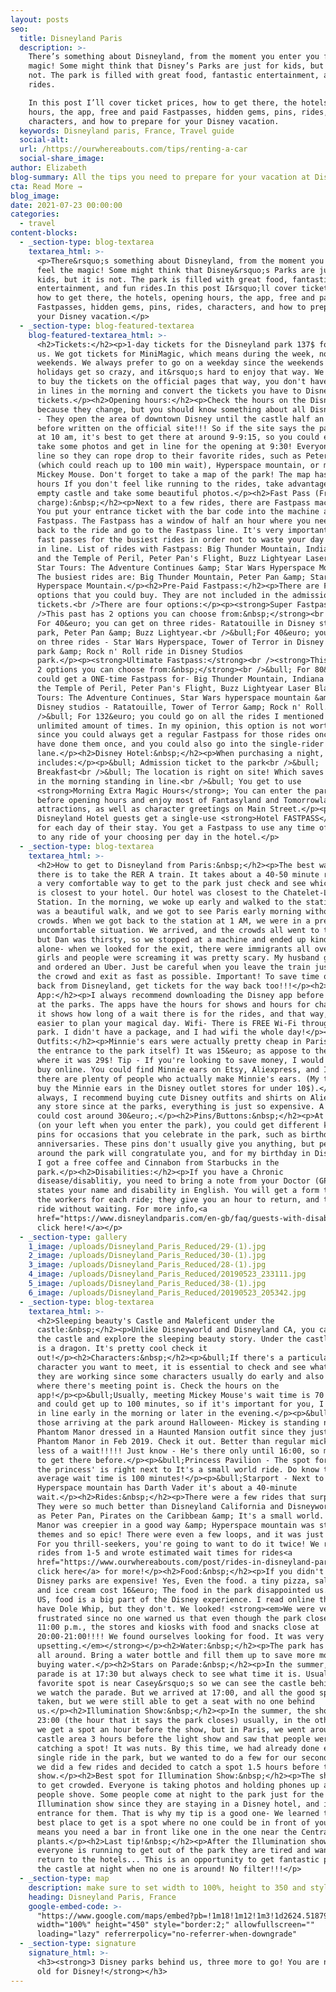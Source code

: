 ```yaml
---
layout: posts
seo:
  title: Disneyland Paris
  description: >-
    There’s something about Disneyland, from the moment you enter you feel the
    magic! Some might think that Disney’s Parks are just for kids, but it is
    not. The park is filled with great food, fantastic entertainment, and fun
    rides.

    In this post I’ll cover ticket prices, how to get there, the hotels, opening
    hours, the app, free and paid Fastpasses, hidden gems, pins, rides,
    characters, and how to prepare for your Disney vacation.
  keywords: Disneyland paris, France, Travel guide
  social-alt:
  url: /https://ourwhereabouts.com/tips/renting-a-car
  social-share_image:
author: Elizabeth
blog-summary: All the tips you need to prepare for your vacation at Disneyland Paris
cta: Read More →
blog_image:
date: 2021-07-23 00:00:00
categories:
  - travel
content-blocks:
  - _section-type: blog-textarea
    textarea_html: >-
      <p>There&rsquo;s something about Disneyland, from the moment you enter you
      feel the magic! Some might think that Disney&rsquo;s Parks are just for
      kids, but it is not. The park is filled with great food, fantastic
      entertainment, and fun rides.In this post I&rsquo;ll cover ticket prices,
      how to get there, the hotels, opening hours, the app, free and paid
      Fastpasses, hidden gems, pins, rides, characters, and how to prepare for
      your Disney vacation.</p>
  - _section-type: blog-featured-textarea
    blog-featured-textarea_html: >-
      <h2>Tickets:</h2><p>1-day tickets for the Disneyland park 137$ for both of
      us. We got tickets for MiniMagic, which means during the week, not
      weekends. We always prefer to go on a weekday since the weekends and
      holidays get so crazy, and it&rsquo;s hard to enjoy that way. We also tend
      to buy the tickets on the official pages that way, you don't have to wait
      in lines in the morning and convert the tickets you have to Disney
      tickets.</p><h2>Opening hours:</h2><p>Check the hours on the Disney site
      because they change, but you should know something about all Disney parks
      - They open the area of downtown Disney until the castle half an hour
      before written on the official site!!! So if the site says the park opens
      at 10 am, it's best to get there at around 9-9:15, so you could enjoy,
      take some photos and get in line for the opening at 9:30! Everyone gets in
      line so they can rope drop to their favorite rides, such as Peter Pan
      (which could reach up to 100 min wait), Hyperspace mountain, or meet
      Mickey Mouse. Don't forget to take a map of the park! The map has the
      hours If you don't feel like running to the rides, take advantage of the
      empty castle and take some beautiful photos.</p><h2>Fast Pass (Free of
      charge):&nbsp;</h2><p>Next to a few rides, there are Fastpass machines.
      You put your entrance ticket with the bar code into the machine and get a
      Fastpass. The Fastpass has a window of half an hour where you need to come
      back to the ride and go to the Fastpass line. It's very important to get
      fast passes for the busiest rides in order not to waste your day waiting
      in line. List of rides with Fastpass: Big Thunder Mountain, Indiana Jones
      and the Temple of Peril, Peter Pan's Flight, Buzz Lightyear Laser Blast,
      Star Tours: The Adventure Continues &amp; Star Wars Hyperspace Mountain
      The busiest rides are: Big Thunder Mountain, Peter Pan &amp; Star Wars
      Hyperspace Mountain.</p><h2>Pre-Paid Fastpass:</h2><p>There are FastPass
      options that you could buy. They are not included in the admission
      tickets.<br />There are four options:</p><p><strong>Super Fastpass:<br
      />This past has 2 options you can choose from:&nbsp;</strong><br />&bull;
      For 40&euro; you can get on three rides- Ratatouille in Disney studios
      park, Peter Pan &amp; Buzz Lightyear.<br />&bull;For 40&euro; you can get
      on three rides - Star Wars Hyperspace, Tower of Terror in Disney studios
      park &amp; Rock n' Roll ride in Disney Studios
      park.</p><p><strong>Ultimate Fastpass:</strong><br /><strong>This past has
      2 options you can choose from:&nbsp;</strong><br />&bull; For 80&euro; you
      could get a ONE-time Fastpass for- Big Thunder Mountain, Indiana Jones and
      the Temple of Peril, Peter Pan's Flight, Buzz Lightyear Laser Blast, Star
      Tours: The Adventure Continues, Star Wars hyperspace mountain &amp; in
      Disney studios - Ratatouille, Tower of Terror &amp; Rock n' Roll.<br
      />&bull; For 132&euro; you could go on all the rides I mentioned before an
      unlimited amount of times. In my opinion, this option is not worth it
      since you could always get a regular Fastpass for those rides once you
      have done them once, and you could also go into the single-rider
      lane.</p><h2>Disney Hotel:&nbsp;</h2><p>When purchasing a night, it
      includes:</p><p>&bull; Admission ticket to the park<br />&bull;
      Breakfast<br />&bull; The location is right on site! Which saves you time
      in the morning standing in line.<br />&bull; You get to use
      <strong>Morning Extra Magic Hours</strong>; You can enter the park 2 hours
      before opening hours and enjoy most of Fantasyland and Tomorrowland
      attractions, as well as character greetings on Main Street.</p><p>All
      Disneyland Hotel guests get a single-use <strong>Hotel FASTPASS</strong>
      for each day of their stay. You get a Fastpass to use any time of the day
      to any ride of your choosing per day in the hotel.</p>
  - _section-type: blog-textarea
    textarea_html: >-
      <h2>How to get to Disneyland from Paris:&nbsp;</h2><p>The best way to get
      there is to take the RER A train. It takes about a 40-50 minute ride it's
      a very comfortable way to get to the park just check and see which station
      is closest to your hotel. Our hotel was closest to the Chatelet-Les Halles
      Station. In the morning, we woke up early and walked to the station. It
      was a beautiful walk, and we got to see Paris early morning without the
      crowds. When we got back to the station at 1 AM, we were in a pretty
      uncomfortable situation. We arrived, and the crowds all went to the exit,
      but Dan was thirsty, so we stopped at a machine and ended up kind of
      alone- when we looked for the exit, there were immigrants all over chasing
      girls and people were screaming it was pretty scary. My husband grabbed me
      and ordered an Uber. Just be careful when you leave the train just go with
      the crowd and exit as fast as possible. Important! To save time on the way
      back from Disneyland, get tickets for the way back too!!!</p><h2>Disney
      App:</h2><p>I always recommend downloading the Disney app before arriving
      at the parks. The apps have the hours for shows and hours for characters,
      it shows how long of a wait there is for the rides, and that way, it's
      easier to plan your magical day. Wifi- There is FREE Wi-Fi throughout the
      park. I didn't have a package, and I had wifi the whole day!</p><h2>Disney
      Outfits:</h2><p>Minnie's ears were actually pretty cheap in Paris (As was
      the entrance to the park itself) It was 15&euro; as appose to the US,
      where it was 29$! Tip - If you're looking to save money, I would go and
      buy online. You could find Minnie ears on Etsy, Aliexpress, and Instagram
      there are plenty of people who actually make Minnie's ears. (My trick is I
      buy the Minnie ears in the Disney outlet stores for under 10$).</p><p>As
      always, I recommend buying cute Disney outfits and shirts on Aliexpress or
      any store since at the parks, everything is just so expensive. A t-shirt
      could cost around 30&euro;.</p><h2>Pins/Buttons:&nbsp;</h2><p>At City hall
      (on your left when you enter the park), you could get different kinds of
      pins for occasions that you celebrate in the park, such as birthdays and
      anniversaries. These pins don't usually give you anything, but people
      around the park will congratulate you, and for my birthday in Disneyworld,
      I got a free coffee and Cinnabon from Starbucks in the
      park.</p><h2>Disabilities:</h2><p>If you have a Chronic
      disease/disablitiy, you need to bring a note from your Doctor (GP) that
      states your name and disability in English. You will get a form to give
      the workers for each ride; they give you an hour to return, and then you
      ride without waiting. For more info,<a
      href="https://www.disneylandparis.com/en-gb/faq/guests-with-disabilities/?fbclid=IwAR2Rp7_ohZNH_S1l1LvFpp0zTFIwQJH-e8fjib86XSoPFDddMt8qRPGP0d4">
      click here!</a></p>
  - _section-type: gallery
    1_image: /uploads/Disneyland_Paris_Reduced/29-(1).jpg
    2_image: /uploads/Disneyland_Paris_Reduced/30-(1).jpg
    3_image: /uploads/Disneyland_Paris_Reduced/28-(1).jpg
    4_image: /uploads/Disneyland_Paris_Reduced/20190523_233111.jpg
    5_image: /uploads/Disneyland_Paris_Reduced/38-(1).jpg
    6_image: /uploads/Disneyland_Paris_Reduced/20190523_205342.jpg
  - _section-type: blog-textarea
    textarea_html: >-
      <h2>Sleeping beauty's Castle and Maleficent under the
      castle:&nbsp;</h2><p>Unlike Disneyworld and Disneyland CA, you can go into
      the castle and explore the sleeping beauty story. Under the castle, there
      is a dragon. It's pretty cool check it
      out!</p><h2>Characters:&nbsp;</h2><p>&bull;If there's a particular
      character you want to meet, it is essential to check and see what hours
      they are working since some characters usually do early and also check
      where there's meeting point is. Check the hours on the
      app!</p><p>&bull;Usually, meeting Mickey Mouse's wait time is 70 minutes
      and could get up to 100 minutes, so if it's important for you, I would get
      in line early in the morning or later in the evening.</p><p>&bull;For
      those arriving at the park around Halloween- Mickey is standing near
      Phantom Manor dressed in a Haunted Mansion outfit since they just reopened
      Phantom Manor in Feb 2019. Check it out. Better than regular mickey and
      less of a wait!!!!! Just know - He's there only until 16:00, so make sure
      to get there before.</p><p>&bull;Princess Pavilion - The spot for meeting
      the princess' is right next to It's a small world ride. Do know that the
      average wait time is 100 minutes!</p><p>&bull;Starport - Next to
      Hyperspace mountain has Darth Vader it's about a 40-minute
      wait.</p><h2>Rides:&nbsp;</h2><p>There were a few rides that surprised us!
      They were so much better than Disneyland California and Disneyworld. Such
      as Peter Pan, Pirates on the Caribbean &amp; It's a small world. Phantom
      Manor was creepier in a good way &amp; Hyperspace mountain was star wars
      themes and so epic! There were even a few loops, and it was just AWESOME!
      For you thrill-seekers, you're going to want to do it twice! We rank the
      rides from 1-5 and wrote estimated wait times for rides<a
      href="https://www.ourwhereabouts.com/post/rides-in-disneyland-paris">
      click here</a> for more!</p><h2>Food:&nbsp;</h2><p>If you didn't know -
      Disney parks are expensive! Yes, Even the food. a tiny pizza, salad, drink
      and ice cream cost 16&euro; The food in the park disappointed us. In the
      US, food is a big part of the Disney experience. I read online that they
      have Dole Whip, but they don't. We looked! <strong><em>We were very
      frustrated since no one warned us that even though the park closes at
      11:00 p.m., the stores and kiosks with food and snacks close at
      20:00-21:00!!!! We found ourselves looking for food. It was very
      upsetting.</em></strong></p><h2>Water:&nbsp;</h2><p>The park has coolers
      all around. Bring a water bottle and fill them up to save more money on
      buying water.</p><h2>Stars on Parade:&nbsp;</h2><p>In the summer, the
      parade is at 17:30 but always check to see what time it is. Usually, our
      favorite spot is near Casey&rsquo;s so we can see the castle behind while
      we watch the parade. But we arrived at 17:00, and all the good spots were
      taken, but we were still able to get a seat with no one behind
      us.</p><h2>Illumination Show:&nbsp;</h2><p>In the summer, the show is at
      23:00 (the hour that it says the park closes) usually, in the other parks,
      we get a spot an hour before the show, but in Paris, we went around the
      castle area 3 hours before the light show and saw that people were already
      catching a spot! It was nuts. By this time, we had already done every
      single ride in the park, but we wanted to do a few for our second time, so
      we did a few rides and decided to catch a spot 1.5 hours before the
      show.</p><h2>Best spot for Illumination Show:&nbsp;</h2><p>The show tends
      to get crowded. Everyone is taking photos and holding phones up above, and
      people shove. Some people come at night to the park just for the
      Illumination show since they are staying in a Disney hotel, and it's free
      entrance for them. That is why my tip is a good one- We learned that the
      best place to get is a spot where no one could be in front of you! This
      means you need a bar in front like one in the one near the Central Plaza
      plants.</p><h2>Last tip!&nbsp;</h2><p>After the Illumination show,
      everyone is running to get out of the park they are tired and want to
      return to the hotels... This is an opportunity to get fantastic photos of
      the castle at night when no one is around! No filter!!!</p>
  - _section-type: map
    description: make sure to set width to 100%, height to 350 and style to border 2
    heading: Disneyland Paris, France
    google-embed-code: >-
      "https://www.google.com/maps/embed?pb=!1m18!1m12!1m3!1d2624.5187966913027!2d2.7814043155329164!3d48.86738577928842!2m3!1f0!2f0!3f0!3m2!1i1024!2i768!4f13.1!3m3!1m2!1s0x47e61d19ca7ae2bd%3A0x57faf8cb6310e660!2sDisneyland%20Paris!5e0!3m2!1sen!2sil!4v1661686461366!5m2!1sen!2sil"
      width="100%" height="450" style="border:2;" allowfullscreen=""
      loading="lazy" referrerpolicy="no-referrer-when-downgrade"
  - _section-type: signature
    signature_html: >-
      <h3><strong>3 Disney parks behind us, three more to go! You are never too
      old for Disney!</strong></h3>
---
```

